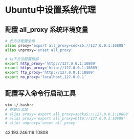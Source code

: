 # Ubuntu中设置系统代理

## 配置 all_proxy 系统环境变量
```bash
# 此方法配置全局
alias proxy='export all_proxy=socks5://127.0.0.1:10808'
alias unproxy='unset all_proxy'

# 以下方法配置局部
export http_proxy='http://127.0.0.1:10809'
export https_proxy='http://127.0.0.1:10809'
export ftp_proxy='http://127.0.0.1:10809'
export no_proxy='localhost,127.0.0.1'
```

## 配置写入命令行启动工具
```bash 
vim ~/.bashrc
# 在最后添加
# alias proxy='export all_proxy=socks5://127.0.0.1:10808'
# alias proxy='export all_proxy=http://127.0.0.1:10809'
# alias unproxy='unset all_proxy'
```


42.193.246.119:10808